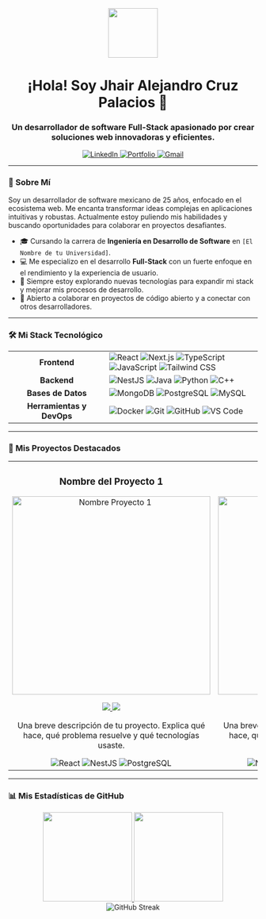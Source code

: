 <div align="center">
  <img src="https://media.giphy.com/media/M9gbBd9nbDrOTu1Mqx/giphy.gif" width="100" />
</div>

<div id="header" align="center">
  <h1>
    ¡Hola! Soy Jhair Alejandro Cruz Palacios 👋
  </h1>
  <h3>
    Un desarrollador de software Full-Stack apasionado por crear soluciones web innovadoras y eficientes.
  </h3>
</div>

<div align="center">
  <a href="[URL_DE_TU_LINKEDIN]" target="_blank">
    <img src="https://img.shields.io/badge/LinkedIn-0077B5?style=for-the-badge&logo=linkedin&logoColor=white" alt="LinkedIn"/>
  </a>
  <a href="[URL_DE_TU_PORTAFOLIO]" target="_blank">
    <img src="https://img.shields.io/badge/Portfolio-FF5722?style=for-the-badge&logo=google-chrome&logoColor=white" alt="Portfolio"/>
  </a>
   <a href="mailto:[TU_CORREO_ELECTRONICO]">
    <img src="https://img.shields.io/badge/Gmail-D14836?style=for-the-badge&logo=gmail&logoColor=white" alt="Gmail"/>
  </a>
</div>

---

### 🚀 Sobre Mí

Soy un desarrollador de software mexicano de 25 años, enfocado en el ecosistema web. Me encanta transformar ideas complejas en aplicaciones intuitivas y robustas. Actualmente estoy puliendo mis habilidades y buscando oportunidades para colaborar en proyectos desafiantes.

- 🎓 Cursando la carrera de **Ingeniería en Desarrollo de Software** en `[El Nombre de tu Universidad]`.
- 💻 Me especializo en el desarrollo **Full-Stack** con un fuerte enfoque en el rendimiento y la experiencia de usuario.
- 🌱 Siempre estoy explorando nuevas tecnologías para expandir mi stack y mejorar mis procesos de desarrollo.
- 🤝 Abierto a colaborar en proyectos de código abierto y a conectar con otros desarrolladores.

---

### 🛠️ Mi Stack Tecnológico

<div align="center">
  <table width="100%">
    <tr>
      <td align="center" width="180">
        <strong>Frontend</strong>
      </td>
      <td>
        <img src="https://img.shields.io/badge/React-20232A?style=for-the-badge&logo=react&logoColor=61DAFB" alt="React"/>
        <img src="https://img.shields.io/badge/Next.js-000000?style=for-the-badge&logo=next.js&logoColor=white" alt="Next.js"/>
        <img src="https://img.shields.io/badge/TypeScript-007ACC?style=for-the-badge&logo=typescript&logoColor=white" alt="TypeScript"/>
        <img src="https://img.shields.io/badge/JavaScript-F7DF1E?style=for-the-badge&logo=javascript&logoColor=black" alt="JavaScript"/>
        <img src="https://img.shields.io/badge/Tailwind_CSS-38B2AC?style=for-the-badge&logo=tailwind-css&logoColor=white" alt="Tailwind CSS"/>
      </td>
    </tr>
    <tr>
      <td align="center">
        <strong>Backend</strong>
      </td>
      <td>
        <img src="https://img.shields.io/badge/NestJS-E0234E?style=for-the-badge&logo=nestjs&logoColor=white" alt="NestJS"/>
        <img src="https://img.shields.io/badge/Java-ED8B00?style=for-the-badge&logo=openjdk&logoColor=white" alt="Java"/>
        <img src="https://img.shields.io/badge/Python-3776AB?style=for-the-badge&logo=python&logoColor=white" alt="Python"/>
        <img src="https://img.shields.io/badge/C++-00599C?style=for-the-badge&logo=c%2B%2B&logoColor=white" alt="C++"/>
      </td>
    </tr>
    <tr>
      <td align="center">
        <strong>Bases de Datos</strong>
      </td>
      <td>
        <img src="https://img.shields.io/badge/MongoDB-4EA94B?style=for-the-badge&logo=mongodb&logoColor=white" alt="MongoDB"/>
        <img src="https://img.shields.io/badge/PostgreSQL-316192?style=for-the-badge&logo=postgresql&logoColor=white" alt="PostgreSQL"/>
        <img src="https://img.shields.io/badge/MySQL-00000F?style=for-the-badge&logo=mysql&logoColor=white" alt="MySQL"/>
      </td>
    </tr>
    <tr>
      <td align="center">
        <strong>Herramientas y DevOps</strong>
      </td>
      <td>
        <img src="https://img.shields.io/badge/Docker-2496ED?style=for-the-badge&logo=docker&logoColor=white" alt="Docker"/>
        <img src="https://img.shields.io/badge/Git-F05032?style=for-the-badge&logo=git&logoColor=white" alt="Git"/>
        <img src="https://img.shields.io/badge/GitHub-181717?style=for-the-badge&logo=github&logoColor=white" alt="GitHub"/>
        <img src="https://img.shields.io/badge/VS_Code-007ACC?style=for-the-badge&logo=visual-studio-code&logoColor=white" alt="VS Code"/>
      </td>
    </tr>
  </table>
</div>

---

### 📁 Mis Proyectos Destacados

<table>
  <tr>
    <td width="50%">
      <h3 align="center">Nombre del Proyecto 1</h3>
      <div align="center">
        <a href="[LINK_AL_REPOSITORIO_1]" target="_blank">
          <img src="[URL_IMAGEN_O_GIF_PROYECTO_1]" alt="Nombre Proyecto 1" width="400">
        </a>
        <p>
          <a href="[LINK_AL_REPOSITORIO_1]" target="_blank">
            <img src="https://img.shields.io/badge/CÓDIGO-ff9?style=for-the-badge&logo=github&logoColor=black">
          </a>
          <a href="[LINK_AL_DEMO_EN_VIVO_1]" target="_blank">
            <img src="https://img.shields.io/badge/-DEMO-brightgreen?style=for-the-badge&logo=google-chrome&logoColor=white">
          </a>
        </p>
        <p>Una breve descripción de tu proyecto. Explica qué hace, qué problema resuelve y qué tecnologías usaste.</p>
        <div align="center">
          <img src="https://img.shields.io/badge/React-20232A?style=for-the-badge&logo=react&logoColor=61DAFB" alt="React"/>
          <img src="https://img.shields.io/badge/NestJS-E0234E?style=for-the-badge&logo=nestjs&logoColor=white" alt="NestJS"/>
          <img src="https://img.shields.io/badge/PostgreSQL-316192?style=for-the-badge&logo=postgresql&logoColor=white" alt="PostgreSQL"/>
        </div>
      </div>
    </td>
    <td width="50%">
      <h3 align="center">Nombre del Proyecto 2</h3>
      <div align="center">
        <a href="[LINK_AL_REPOSITORIO_2]" target="_blank">
          <img src="[URL_IMAGEN_O_GIF_PROYECTO_2]" alt="Nombre Proyecto 2" width="400">
        </a>
        <p>
          <a href="[LINK_AL_REPOSITORIO_2]" target="_blank">
            <img src="https://img.shields.io/badge/CÓDIGO-ff9?style=for-the-badge&logo=github&logoColor=black">
          </a>
          <a href="[LINK_AL_DEMO_EN_VIVO_2]" target="_blank">
            <img src="https://img.shields.io/badge/-DEMO-brightgreen?style=for-the-badge&logo=google-chrome&logoColor=white">
          </a>
        </p>
        <p>Una breve descripción de tu proyecto. Explica qué hace, qué problema resuelve y qué tecnologías usaste.</p>
        <div align="center">
          <img src="https://img.shields.io/badge/Next.js-000000?style=for-the-badge&logo=next.js&logoColor=white" alt="Next.js"/>
          <img src="https://img.shields.io/badge/Tailwind_CSS-38B2AC?style=for-the-badge&logo=tailwind-css&logoColor=white" alt="Tailwind CSS"/>
          <img src="https://img.shields.io/badge/MongoDB-4EA94B?style=for-the-badge&logo=mongodb&logoColor=white" alt="MongoDB"/>
        </div>
      </div>
    </td>
  </tr>
</table>

---

### 📊 Mis Estadísticas de GitHub

<div align="center">
  <a href="https://github.com/JhairAlexby">
    <img height="180em" src="https://github-readme-stats.vercel.app/api?username=JhairAlexby&show_icons=true&theme=algolia&include_all_commits=true&count_private=true"/>
    <img height="180em" src="https://github-readme-stats.vercel.app/api/top-langs/?username=JhairAlexby&layout=compact&langs_count=8&theme=algolia"/>
  </a>
  <br/>
  <img src="https://github-readme-streak-stats.herokuapp.com?user=JhairAlexby&theme=algolia&date_format=M%20j%5B%2C%20Y%5D" alt="GitHub Streak"/>
</div>
